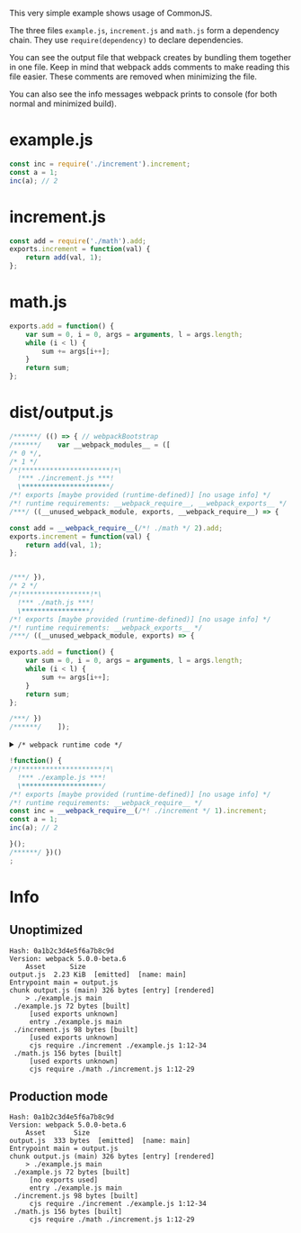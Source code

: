 This very simple example shows usage of CommonJS.

The three files `example.js`, `increment.js` and `math.js` form a dependency chain. They use `require(dependency)` to declare dependencies.

You can see the output file that webpack creates by bundling them together in one file. Keep in mind that webpack adds comments to make reading this file easier. These comments are removed when minimizing the file.

You can also see the info messages webpack prints to console (for both normal and minimized build).

# example.js

```javascript
const inc = require('./increment').increment;
const a = 1;
inc(a); // 2
```

# increment.js

```javascript
const add = require('./math').add;
exports.increment = function(val) {
    return add(val, 1);
};
```

# math.js

```javascript
exports.add = function() {
    var sum = 0, i = 0, args = arguments, l = args.length;
    while (i < l) {
        sum += args[i++];
    }
    return sum;
};
```

# dist/output.js

```javascript
/******/ (() => { // webpackBootstrap
/******/ 	var __webpack_modules__ = ([
/* 0 */,
/* 1 */
/*!**********************!*\
  !*** ./increment.js ***!
  \**********************/
/*! exports [maybe provided (runtime-defined)] [no usage info] */
/*! runtime requirements: __webpack_require__, __webpack_exports__ */
/***/ ((__unused_webpack_module, exports, __webpack_require__) => {

const add = __webpack_require__(/*! ./math */ 2).add;
exports.increment = function(val) {
    return add(val, 1);
};


/***/ }),
/* 2 */
/*!*****************!*\
  !*** ./math.js ***!
  \*****************/
/*! exports [maybe provided (runtime-defined)] [no usage info] */
/*! runtime requirements: __webpack_exports__ */
/***/ ((__unused_webpack_module, exports) => {

exports.add = function() {
    var sum = 0, i = 0, args = arguments, l = args.length;
    while (i < l) {
        sum += args[i++];
    }
    return sum;
};

/***/ })
/******/ 	]);
```

<details><summary><code>/* webpack runtime code */</code></summary>

``` js
/************************************************************************/
/******/ 	// The module cache
/******/ 	var __webpack_module_cache__ = {};
/******/ 	
/******/ 	// The require function
/******/ 	function __webpack_require__(moduleId) {
/******/ 		// Check if module is in cache
/******/ 		if(__webpack_module_cache__[moduleId]) {
/******/ 			return __webpack_module_cache__[moduleId].exports;
/******/ 		}
/******/ 		// Create a new module (and put it into the cache)
/******/ 		var module = __webpack_module_cache__[moduleId] = {
/******/ 			i: moduleId,
/******/ 			l: false,
/******/ 			exports: {}
/******/ 		};
/******/ 	
/******/ 		// Execute the module function
/******/ 		__webpack_modules__[moduleId](module, module.exports, __webpack_require__);
/******/ 	
/******/ 		// Flag the module as loaded
/******/ 		module.l = true;
/******/ 	
/******/ 		// Return the exports of the module
/******/ 		return module.exports;
/******/ 	}
/******/ 	
/************************************************************************/
```

</details>

``` js
!function() {
/*!********************!*\
  !*** ./example.js ***!
  \********************/
/*! exports [maybe provided (runtime-defined)] [no usage info] */
/*! runtime requirements: __webpack_require__ */
const inc = __webpack_require__(/*! ./increment */ 1).increment;
const a = 1;
inc(a); // 2

}();
/******/ })()
;
```

# Info

## Unoptimized

```
Hash: 0a1b2c3d4e5f6a7b8c9d
Version: webpack 5.0.0-beta.6
    Asset      Size
output.js  2.23 KiB  [emitted]  [name: main]
Entrypoint main = output.js
chunk output.js (main) 326 bytes [entry] [rendered]
    > ./example.js main
 ./example.js 72 bytes [built]
     [used exports unknown]
     entry ./example.js main
 ./increment.js 98 bytes [built]
     [used exports unknown]
     cjs require ./increment ./example.js 1:12-34
 ./math.js 156 bytes [built]
     [used exports unknown]
     cjs require ./math ./increment.js 1:12-29
```

## Production mode

```
Hash: 0a1b2c3d4e5f6a7b8c9d
Version: webpack 5.0.0-beta.6
    Asset       Size
output.js  333 bytes  [emitted]  [name: main]
Entrypoint main = output.js
chunk output.js (main) 326 bytes [entry] [rendered]
    > ./example.js main
 ./example.js 72 bytes [built]
     [no exports used]
     entry ./example.js main
 ./increment.js 98 bytes [built]
     cjs require ./increment ./example.js 1:12-34
 ./math.js 156 bytes [built]
     cjs require ./math ./increment.js 1:12-29
```
